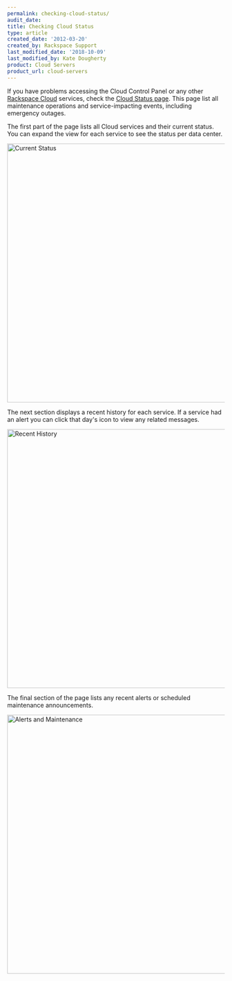 ```yaml
---
permalink: checking-cloud-status/
audit_date:
title: Checking Cloud Status
type: article
created_date: '2012-03-20'
created_by: Rackspace Support
last_modified_date: '2018-10-09'
last_modified_by: Kate Dougherty
product: Cloud Servers
product_url: cloud-servers
---
```


If you have problems accessing the Cloud Control Panel or any
other [Rackspace Cloud](https://www.rackspace.com/cloud) services, check the
[Cloud Status page](https://status.rackspace.com/).  This page
list all maintenance operations and service-impacting events, including
emergency outages.

The first part of the page lists all Cloud services and their current
status. You can expand the view for each service to see the status
per data center.

<img src="{% asset_path cloud-servers/checking-cloud-status/Google%20ChromeScreenSnapz043.png %}" alt="Current Status" width="600" />

The next section displays a recent history for each service. If a
service had an alert you can click that day's icon to view any related
messages.

<img src="{% asset_path cloud-servers/checking-cloud-status/Google%20ChromeScreenSnapz042.png %}" alt="Recent History" width="600" />

The final section of the page lists any recent alerts or scheduled
maintenance announcements.

<img src="{% asset_path cloud-servers/checking-cloud-status/Google%20ChromeScreenSnapz044.png %}" alt="Alerts and Maintenance" width="600" />
